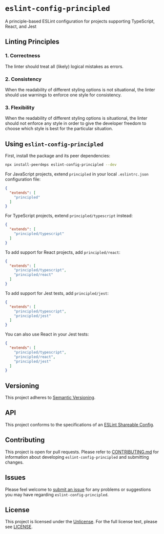 # `eslint-config-principled`

A principle-based ESLint configuration for projects supporting TypeScript, React, and Jest

## Linting Principles

### 1. Correctness

The linter should treat all (likely) logical mistakes as errors.

### 2. Consistency

When the readability of different styling options is not situational, the linter should use warnings to enforce one style for consistency.

### 3. Flexibility

When the readability of different styling options is situational, the linter should not enforce any style in order to give the developer freedom to choose which style is best for the particular situation.

## Using `eslint-config-principled`

First, install the package and its peer dependencies:

```bash
npx install-peerdeps eslint-config-principled --dev
```

For JavaScript projects, extend `principled` in your local `.eslintrc.json` configuration file:

```json
{
  "extends": [
    "principled"
  ]
}
```

For TypeScript projects, extend `principled/typescript` instead:

```json
{
  "extends": [
    "principled/typescript"
  ]
}
```

To add support for React projects, add `principled/react`:

```json
{
  "extends": [
    "principled/typescript",
    "principled/react"
  ]
}
```

To add support for Jest tests, add `principled/jest`:

```json
{
  "extends": [
    "principled/typescript",
    "principled/jest"
  ]
}
```

You can also use React in your Jest tests:

```json
{
  "extends": [
    "principled/typescript",
    "principled/react",
    "principled/jest"
  ]
}
```

## Versioning

This project adheres to [Semantic Versioning](https://semver.org/).

## API

This project conforms to the specifications of an [ESLint Shareable Config](https://eslint.org/docs/developer-guide/shareable-configs).

## Contributing

This project is open for pull requests. Please refer to [CONTRIBUTING.md](https://github.com/trevinhofmann/eslint-config-principled/blob/master/CONTRIBUTING.md) for information about developing `eslint-config-principled` and submitting changes.

## Issues

Please feel welcome to [submit an issue](https://github.com/trevinhofmann/eslint-config-principled/issues/new) for any problems or suggestions you may have regarding `eslint-config-principled`.

## License

This project is licensed under the [Unlicense](https://unlicense.org). For the full license text, please see [LICENSE](https://github.com/trevinhofmann/eslint-config-principled/blob/master/LICENSE).
